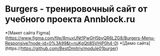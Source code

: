 # Burgers - тренировочный сайт от учебного проекта Annblock.ru

*[Макет сайта Figma] (https://www.figma.com/file/8muxUNt1PwGH5byQR6LZG8/Burgers-Menu-Responsive?node-id=0%3A99&t=nuKgQti85VHjP0h4-0)
*[Демо сайта] (https://https://github.com/BestDmitriy/module01burger)